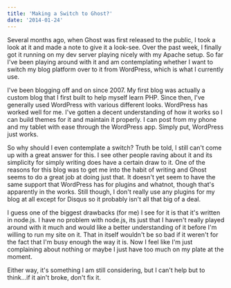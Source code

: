 ```yaml
---
title: 'Making a Switch to Ghost?'
date: '2014-01-24'
---
```


Several months ago, when Ghost was first released to the public, I took a look at it and made a note to give it a look-see. Over the past week, I finally got it running on my dev server playing nicely with my Apache setup. So far I've been playing around with it and am contemplating whether I want to switch my blog platform over to it from WordPress, which is what I currently use.

I've been blogging off and on since 2007. My first blog was actually a custom blog that I first built to help myself learn PHP. Since then, I've generally used WordPress with various different looks. WordPress has worked well for me. I've gotten a decent understanding of how it works so I can build themes for it and maintain it properly. I can post from my phone and my tablet with ease through the WordPress app. Simply put, WordPress just works.

So why should I even contemplate a switch? Truth be told, I still can't come up with a great answer for this. I see other people raving about it and its simplicity for simply writing does have a certain draw to it. One of the reasons for this blog was to get me into the habit of writing and Ghost seems to do a great job at doing just that. It doesn't yet seem to have the same support that WordPress has for plugins and whatnot, though that's apparently in the works. Still though, I don't really use any plugins for my blog at all except for Disqus so it probably isn't all that big of a deal.

I guess one of the biggest drawbacks (for me) I see for it is that it's written in node.js. I have no problem with node.js, its just that I haven't really played around with it much and would like a better understanding of it before I'm willing to run my site on it. That in itself wouldn't be so bad if it weren't for the fact that I'm busy enough the way it is. Now I feel like I'm just complaining about nothing or maybe I just have too much on my plate at the moment.

Either way, it's something I am still considering, but I can't help but to think…if it ain't broke, don't fix it.
